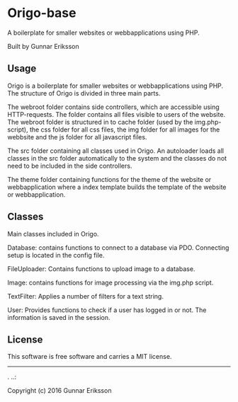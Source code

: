 Origo-base
==================

A boilerplate for smaller websites or webbapplications using PHP.

Built by Gunnar Eriksson

Usage
------------------

Origo is a boilerplate for smaller websites or webbapplications using PHP. The structure
of Origo is divided in three main parts.

The webroot folder contains side controllers, which are accessible using HTTP-requests.
The folder contains all files visible to users of the website.
The webroot folder is structured in to cache folder (used by the img.php-script), the
css folder for all css files, the img folder for all images for the webbsite and the
js folder for all javascript files.

The src folder containing all classes used in Origo. An autoloader loads all classes
in the src folder automatically to the system and the classes do not need to be
included in the side controllers.

The theme folder containing functions for the theme of the website or webbapplication
where a index template builds the template of the website or webbapplication.

Classes
------------------

Main classes included in Origo.

Database: contains functions to connect to a database via PDO. Connecting setup
is located in the config file.

FileUploader: Contains functions to upload image to a database.

Image: contains functions for image processing via the img.php script.

TextFilter: Applies a number of filters for a text string.

User: Provides functions to check if a user has logged in or not. The information
is saved in the session.


License
------------------

This software is free software and carries a MIT license.


------------------
 .
..:

Copyright (c) 2016 Gunnar Eriksson

